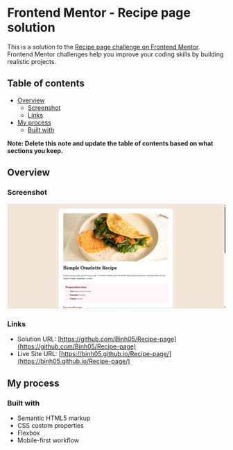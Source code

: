 # Frontend Mentor - Recipe page solution

This is a solution to the [Recipe page challenge on Frontend Mentor](https://www.frontendmentor.io/challenges/recipe-page-KiTsR8QQKm). Frontend Mentor challenges help you improve your coding skills by building realistic projects. 

## Table of contents

- [Overview](#overview)
  - [Screenshot](#screenshot)
  - [Links](#links)
- [My process](#my-process)
  - [Built with](#built-with)

**Note: Delete this note and update the table of contents based on what sections you keep.**

## Overview

### Screenshot

![](./screenshot.jpg)

### Links

- Solution URL: [https://github.com/Binh05/Recipe-page](https://github.com/Binh05/Recipe-page)
- Live Site URL: [https://binh05.github.io/Recipe-page/](https://binh05.github.io/Recipe-page/)

## My process

### Built with

- Semantic HTML5 markup
- CSS custom properties
- Flexbox
- Mobile-first workflow